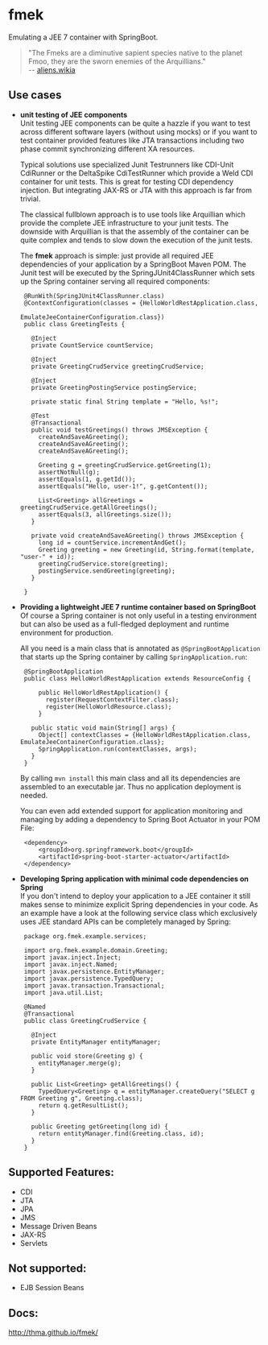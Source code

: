 # fmek

Emulating a JEE 7 container with SpringBoot.

> "The Fmeks are a diminutive sapient species native to the planet Fmoo, they are the sworn enemies of the Arquillians."  
-- [aliens.wikia]

## Use cases
-  **unit testing of JEE components**  
    Unit testing JEE components can be quite a hazzle if you want to test across different software layers (without using mocks) or if you want to test container provided features like JTA transactions including two phase commit synchronizing different XA resources.  

    Typical solutions use specialized Junit Testrunners like CDI-Unit CdiRunner or the DeltaSpike CdiTestRunner which provide a Weld CDI container for unit tests. This is great for testing CDI dependency injection. But integrating JAX-RS or JTA with this approach is far from trivial.  
    
    The classical fullblown approach is to use tools like Arquillian which provide the complete JEE infrastructure to your junit tests. The downside with Arquillian is that the assembly of the container can be quite complex and tends to slow down the execution of the junit tests.  
    
    The **fmek** approach is simple: just provide all required JEE dependencies of your application by a SpringBoot Maven POM. The Junit test will be executed by the SpringJUnit4ClassRunner which sets up the Spring container serving all required components:

        @RunWith(SpringJUnit4ClassRunner.class)
        @ContextConfiguration(classes = {HelloWorldRestApplication.class, 
                                         EmulateJeeContainerConfiguration.class})
        public class GreetingTests {
        
          @Inject
          private CountService countService;
        
          @Inject
          private GreetingCrudService greetingCrudService;
        
          @Inject
          private GreetingPostingService postingService;
        
          private static final String template = "Hello, %s!";
        
          @Test
          @Transactional
          public void testGreetings() throws JMSException {
            createAndSaveAGreeting();
            createAndSaveAGreeting();
            createAndSaveAGreeting();
        
            Greeting g = greetingCrudService.getGreeting(1);
            assertNotNull(g);
            assertEquals(1, g.getId());
            assertEquals("Hello, user-1!", g.getContent());
        
            List<Greeting> allGreetings =  greetingCrudService.getAllGreetings();
            assertEquals(3, allGreetings.size());
          }
        
          private void createAndSaveAGreeting() throws JMSException {
            long id = countService.incrementAndGet();
            Greeting greeting = new Greeting(id, String.format(template, "user-" + id));
            greetingCrudService.store(greeting);
            postingService.sendGreeting(greeting);
          }
        
        }  
    
-  **Providing a lightweight JEE 7 runtime container based on SpringBoot**  
    Of course a Spring container is not only useful in a testing environment but can also be used as a full-fledged deployment and runtime environment for production.

    All you need is a main class that is annotated as <code>@SpringBootApplication</code> that starts up the Spring container by calling <code>SpringApplication.run</code>:

        @SpringBootApplication
        public class HelloWorldRestApplication extends ResourceConfig {
        
            public HelloWorldRestApplication() {
              register(RequestContextFilter.class);
              register(HelloWorldResource.class);
            }
        
          public static void main(String[] args) {
            Object[] contextClasses = {HelloWorldRestApplication.class, EmulateJeeContainerConfiguration.class};
            SpringApplication.run(contextClasses, args);
          }
        }
    
    By calling <code>mvn install</code> this main class and all its dependencies are assembled to an executable jar. Thus no application deployment is needed.   
    
    You can even add extended support for application monitoring and managing by adding a dependency to Spring Boot Actuator in your POM File:
    
        <dependency>
            <groupId>org.springframework.boot</groupId>
            <artifactId>spring-boot-starter-actuator</artifactId>
        </dependency>

-  **Developing Spring application with minimal code dependencies on Spring**  
    If you don't intend to deploy your application to a JEE container it still makes sense to minimize explicit Spring dependencies in your code. As an example have a look at the following service class which exclusively uses JEE standard APIs can be completely managed by Spring:

        package org.fmek.example.services;

        import org.fmek.example.domain.Greeting;
        import javax.inject.Inject;
        import javax.inject.Named;
        import javax.persistence.EntityManager;
        import javax.persistence.TypedQuery;
        import javax.transaction.Transactional;
        import java.util.List;
        
        @Named
        @Transactional
        public class GreetingCrudService {
        
          @Inject
          private EntityManager entityManager;
        
          public void store(Greeting g) {
            entityManager.merge(g);
          }
        
          public List<Greeting> getAllGreetings() {
            TypedQuery<Greeting> q = entityManager.createQuery("SELECT g FROM Greeting g", Greeting.class);
            return q.getResultList();
          }
        
          public Greeting getGreeting(long id) {
            return entityManager.find(Greeting.class, id);
          }
        }

## Supported Features:

- CDI
- JTA
- JPA
- JMS
- Message Driven Beans
- JAX-RS
- Servlets

## Not supported:

- EJB Session Beans

## Docs:
http://thma.github.io/fmek/

[aliens.wikia]: http://aliens.wikia.com/wiki/Fmek
